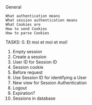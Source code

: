 General

    What authentication means
    What session authentication means
    What Cookies are
    How to send Cookies
    How to parse Cookies

TASKS:
0. Et moi et moi et moi! 
1. Empty session 
2. Create a session
3. User ID for Session ID
4. Session cookie
5. Before request
6. Use Session ID for identifying a User 
7. New view for Session Authentication 
8. Logout
9. Expiration?
10. Sessions in database
